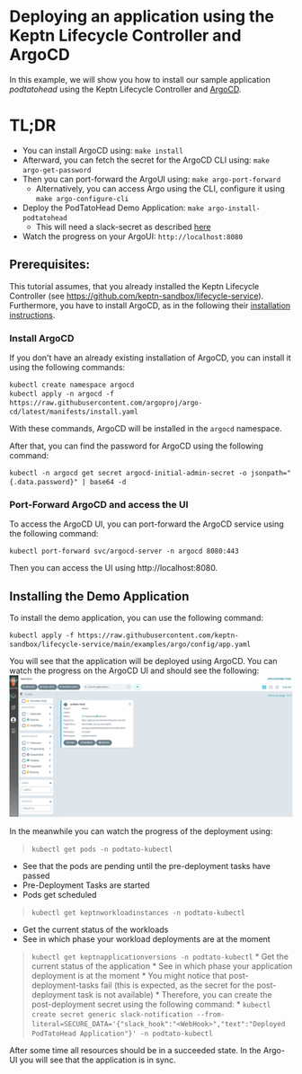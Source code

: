 # Deploying an application using the Keptn Lifecycle Controller and ArgoCD

In this example, we will show you how to install our sample application *podtatohead* using the Keptn Lifecycle Controller and [ArgoCD](https://argo-cd.readthedocs.io/en/stable/).

# TL;DR
* You can install ArgoCD using: `make install`
* Afterward, you can fetch the secret for the ArgoCD CLI using: `make argo-get-password`
* Then you can port-forward the ArgoUI using: `make argo-port-forward`
  * Alternatively, you can access Argo using the CLI, configure it using `make argo-configure-cli`
* Deploy the PodTatoHead Demo Application: `make argo-install-podtatohead`
  * This will need a slack-secret as described [here](../podtatohead-deployment/README.md#Create-Secret-for-Slack-here)
* Watch the progress on your ArgoUI: `http://localhost:8080`

## Prerequisites:
This tutorial assumes, that you already installed the Keptn Lifecycle Controller (see https://github.com/keptn-sandbox/lifecycle-service). Furthermore, you have to install ArgoCD, as in the following their [installation instructions](https://argoproj.github.io/argo-cd/getting_started/).

### Install ArgoCD
If you don't have an already existing installation of ArgoCD, you can install it using the following commands:
```shell
kubectl create namespace argocd
kubectl apply -n argocd -f https://raw.githubusercontent.com/argoproj/argo-cd/latest/manifests/install.yaml
```

With these commands, ArgoCD will be installed in the `argocd` namespace.

After that, you can find the password for ArgoCD using the following command:
```shell
kubectl -n argocd get secret argocd-initial-admin-secret -o jsonpath="{.data.password}" | base64 -d
```

### Port-Forward ArgoCD and access the UI
To access the ArgoCD UI, you can port-forward the ArgoCD service using the following command:
```shell
kubectl port-forward svc/argocd-server -n argocd 8080:443
```
Then you can access the UI using http://localhost:8080.

## Installing the Demo Application
To install the demo application, you can use the following command:
```shell
kubectl apply -f https://raw.githubusercontent.com/keptn-sandbox/lifecycle-service/main/examples/argo/config/app.yaml
```

You will see that the application will be deployed using ArgoCD. You can watch the progress on the ArgoCD UI and should see the following:
![img.png](assets/argo-screen.png)

In the meanwhile you can watch the progress of the deployment using:
> `kubectl get pods -n podtato-kubectl`
  * See that the pods are pending until the pre-deployment tasks have passed
  * Pre-Deployment Tasks are started
  * Pods get scheduled

> `kubectl get keptnworkloadinstances -n podtato-kubectl`
  * Get the current status of the workloads
  * See in which phase your workload deployments are at the moment
  
> `kubectl get keptnapplicationversions -n podtato-kubectl`
    * Get the current status of the application
    * See in which phase your application deployment is at the moment
    * You might notice that post-deployment-tasks fail (this is expected, as the secret for the post-deployment task is not available)
    * Therefore, you can create the post-deployment secret using the following command:
      * `kubectl create secret generic slack-notification --from-literal=SECURE_DATA='{"slack_hook":"<WebHook>","text":"Deployed PodTatoHead Application"}' -n podtato-kubectl`

After some time all resources should be in a succeeded state. In the Argo-UI you will see that the application is in sync.
